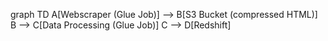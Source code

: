 graph TD
    A[Webscraper (Glue Job)] --> B[S3 Bucket (compressed HTML)]
    B --> C[Data Processing (Glue Job)]
    C --> D[Redshift]
